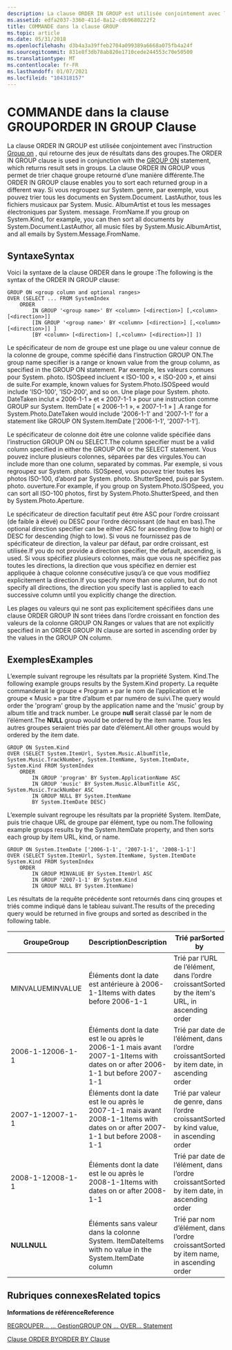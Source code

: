 ```yaml
---
description: La clause ORDER IN GROUP est utilisée conjointement avec l’instruction GROUP ON, qui retourne des jeux de résultats dans des groupes.
ms.assetid: edfa2037-3360-411d-8a12-cdb9680222f2
title: COMMANDE dans la clause GROUP
ms.topic: article
ms.date: 05/31/2018
ms.openlocfilehash: d3b4a3a39ffeb2704a099389a6668a075fb4a24f
ms.sourcegitcommit: 831e8f3db78ab820e1710cede244553c70e50500
ms.translationtype: MT
ms.contentlocale: fr-FR
ms.lasthandoff: 01/07/2021
ms.locfileid: "104318157"
---
```

# <a name="order-in-group-clause"></a><span data-ttu-id="f005d-103">COMMANDE dans la clause GROUP</span><span class="sxs-lookup"><span data-stu-id="f005d-103">ORDER IN GROUP Clause</span></span>

<span data-ttu-id="f005d-104">La clause ORDER IN GROUP est utilisée conjointement avec l’instruction [Group on](-search-sql-group-on-over.md) , qui retourne des jeux de résultats dans des groupes.</span><span class="sxs-lookup"><span data-stu-id="f005d-104">The ORDER IN GROUP clause is used in conjunction with the [GROUP ON](-search-sql-group-on-over.md) statement, which returns result sets in groups.</span></span> <span data-ttu-id="f005d-105">La clause ORDER IN GROUP vous permet de trier chaque groupe retourné d’une manière différente.</span><span class="sxs-lookup"><span data-stu-id="f005d-105">The ORDER IN GROUP clause enables you to sort each returned group in a different way.</span></span> <span data-ttu-id="f005d-106">Si vous regroupez sur System. genre, par exemple, vous pouvez trier tous les documents en System.Document. LastAuthor, tous les fichiers musicaux par System. Music. AlbumArtist et tous les messages électroniques par System. message. FromName.</span><span class="sxs-lookup"><span data-stu-id="f005d-106">If you group on System.Kind, for example, you can then sort all documents by System.Document.LastAuthor, all music files by System.Music.AlbumArtist, and all emails by System.Message.FromName.</span></span>

## <a name="syntax"></a><span data-ttu-id="f005d-107">Syntaxe</span><span class="sxs-lookup"><span data-stu-id="f005d-107">Syntax</span></span>

<span data-ttu-id="f005d-108">Voici la syntaxe de la clause ORDER dans le groupe :</span><span class="sxs-lookup"><span data-stu-id="f005d-108">The following is the syntax of the ORDER IN GROUP clause:</span></span>


```
GROUP ON <group column and optional ranges>
OVER (SELECT ... FROM SystemIndex
    ORDER 
        IN GROUP '<group name>' BY <column> [<direction>] [,<column> [<direction>]]
        [IN GROUP '<group name>' BY <column> [<direction>] [,<column> [<direction>]] ]
        [BY <column> [<direction>] [,<column> [<direction>]] ])
```



<span data-ttu-id="f005d-109">Le spécificateur de nom de groupe est une plage ou une valeur connue de la colonne de groupe, comme spécifié dans l’instruction GROUP ON.</span><span class="sxs-lookup"><span data-stu-id="f005d-109">The group name specifier is a range or known value from the group column, as specified in the GROUP ON statement.</span></span> <span data-ttu-id="f005d-110">Par exemple, les valeurs connues pour System. photo. ISOSpeed incluent « ISO-100 », « ISO-200 », et ainsi de suite.</span><span class="sxs-lookup"><span data-stu-id="f005d-110">For example, known values for System.Photo.ISOSpeed would include 'ISO-100', 'ISO-200', and so on.</span></span> <span data-ttu-id="f005d-111">Une plage pour System. photo. DateTaken inclut « 2006-1-1 » et « 2007-1-1 » pour une instruction comme GROUP sur System. ItemDate \[ « 2006-1-1 », « 2007-1-1 » \] .</span><span class="sxs-lookup"><span data-stu-id="f005d-111">A range for System.Photo.DateTaken would include '2006-1-1' and '2007-1-1' for a statement like GROUP ON System.ItemDate \['2006-1-1', '2007-1-1'\].</span></span>

<span data-ttu-id="f005d-112">Le spécificateur de colonne doit être une colonne valide spécifiée dans l’instruction GROUP ON ou SELECT.</span><span class="sxs-lookup"><span data-stu-id="f005d-112">The column specifier must be a valid column specified in either the GROUP ON or the SELECT statement.</span></span> <span data-ttu-id="f005d-113">Vous pouvez inclure plusieurs colonnes, séparées par des virgules.</span><span class="sxs-lookup"><span data-stu-id="f005d-113">You can include more than one column, separated by commas.</span></span> <span data-ttu-id="f005d-114">Par exemple, si vous regroupez sur System. photo. ISOSpeed, vous pouvez trier toutes les photos ISO-100, d’abord par System. photo. ShutterSpeed, puis par System. photo. ouverture.</span><span class="sxs-lookup"><span data-stu-id="f005d-114">For example, if you group on System.Photo.ISOSpeed, you can sort all ISO-100 photos, first by System.Photo.ShutterSpeed, and then by System.Photo.Aperture.</span></span>

<span data-ttu-id="f005d-115">Le spécificateur de direction facultatif peut être ASC pour l’ordre croissant (de faible à élevé) ou DESC pour l’ordre décroissant (de haut en bas).</span><span class="sxs-lookup"><span data-stu-id="f005d-115">The optional direction specifier can be either ASC for ascending (low to high) or DESC for descending (high to low).</span></span> <span data-ttu-id="f005d-116">Si vous ne fournissez pas de spécificateur de direction, la valeur par défaut, par ordre croissant, est utilisée.</span><span class="sxs-lookup"><span data-stu-id="f005d-116">If you do not provide a direction specifier, the default, ascending, is used.</span></span> <span data-ttu-id="f005d-117">Si vous spécifiez plusieurs colonnes, mais que vous ne spécifiez pas toutes les directions, la direction que vous spécifiez en dernier est appliquée à chaque colonne consécutive jusqu’à ce que vous modifiiez explicitement la direction.</span><span class="sxs-lookup"><span data-stu-id="f005d-117">If you specify more than one column, but do not specify all directions, the direction you specify last is applied to each successive column until you explicitly change the direction.</span></span>

<span data-ttu-id="f005d-118">Les plages ou valeurs qui ne sont pas explicitement spécifiées dans une clause ORDER GROUP IN sont triées dans l’ordre croissant en fonction des valeurs de la colonne GROUP ON.</span><span class="sxs-lookup"><span data-stu-id="f005d-118">Ranges or values that are not explicitly specified in an ORDER GROUP IN clause are sorted in ascending order by the values in the GROUP ON column.</span></span>

## <a name="examples"></a><span data-ttu-id="f005d-119">Exemples</span><span class="sxs-lookup"><span data-stu-id="f005d-119">Examples</span></span>

<span data-ttu-id="f005d-120">L’exemple suivant regroupe les résultats par la propriété System. Kind.</span><span class="sxs-lookup"><span data-stu-id="f005d-120">The following example groups results by the System.Kind property.</span></span> <span data-ttu-id="f005d-121">La requête commanderait le groupe « Program » par le nom de l’application et le groupe « Music » par titre d’album et par numéro de suivi.</span><span class="sxs-lookup"><span data-stu-id="f005d-121">The query would order the 'program' group by the application name and the 'music' group by album title and track number.</span></span> <span data-ttu-id="f005d-122">Le groupe **null** serait classé par le nom de l’élément.</span><span class="sxs-lookup"><span data-stu-id="f005d-122">The **NULL** group would be ordered by the item name.</span></span> <span data-ttu-id="f005d-123">Tous les autres groupes seraient triés par date d’élément.</span><span class="sxs-lookup"><span data-stu-id="f005d-123">All other groups would by ordered by the item date.</span></span>


```
GROUP ON System.Kind 
OVER (SELECT System.ItemUrl, System.Music.AlbumTitle, System.Music.TrackNumber, System.ItemName, System.ItemDate, System.Kind FROM SystemIndex
    ORDER 
        IN GROUP 'program' BY System.ApplicationName ASC
        IN GROUP 'music' BY System.Music.AlbumTitle ASC, System.Music.TrackNumber ASC
        IN GROUP NULL BY System.ItemName
        BY System.ItemDate DESC)
```



<span data-ttu-id="f005d-124">L’exemple suivant regroupe les résultats par la propriété System. ItemDate, puis trie chaque URL de groupe par élément, type ou nom.</span><span class="sxs-lookup"><span data-stu-id="f005d-124">The following example groups results by the System.ItemDate property, and then sorts each group by item URL, kind, or name.</span></span>


```
GROUP ON System.ItemDate ['2006-1-1', '2007-1-1', '2008-1-1'] 
OVER (SELECT System.ItemUrl, System.ItemName, System.ItemDate System.Kind FROM SystemIndex
    ORDER 
        IN GROUP MINVALUE BY System.ItemUrl ASC
        IN GROUP '2007-1-1' BY System.Kind
        IN GROUP NULL BY System.ItemName)
```



<span data-ttu-id="f005d-125">Les résultats de la requête précédente sont retournés dans cinq groupes et triés comme indiqué dans le tableau suivant.</span><span class="sxs-lookup"><span data-stu-id="f005d-125">The results of the preceding query would be returned in five groups and sorted as described in the following table.</span></span>



| <span data-ttu-id="f005d-126">Groupe</span><span class="sxs-lookup"><span data-stu-id="f005d-126">Group</span></span>    | <span data-ttu-id="f005d-127">Description</span><span class="sxs-lookup"><span data-stu-id="f005d-127">Description</span></span>                                               | <span data-ttu-id="f005d-128">Trié par</span><span class="sxs-lookup"><span data-stu-id="f005d-128">Sorted by</span></span>                                    |
|----------|-----------------------------------------------------------|----------------------------------------------|
| <span data-ttu-id="f005d-129">MINVALUE</span><span class="sxs-lookup"><span data-stu-id="f005d-129">MINVALUE</span></span> | <span data-ttu-id="f005d-130">Éléments dont la date est antérieure à 2006-1-1</span><span class="sxs-lookup"><span data-stu-id="f005d-130">Items with dates before 2006-1-1</span></span>                          | <span data-ttu-id="f005d-131">Trié par l’URL de l’élément, dans l’ordre croissant</span><span class="sxs-lookup"><span data-stu-id="f005d-131">Sorted by the item's URL, in ascending order</span></span> |
| <span data-ttu-id="f005d-132">2006-1-1</span><span class="sxs-lookup"><span data-stu-id="f005d-132">2006-1-1</span></span> | <span data-ttu-id="f005d-133">Éléments dont la date est le ou après le 2006-1-1 mais avant 2007-1-1</span><span class="sxs-lookup"><span data-stu-id="f005d-133">Items with dates on or after 2006-1-1 but before 2007-1-1</span></span> | <span data-ttu-id="f005d-134">Trié par date de l’élément, dans l’ordre croissant</span><span class="sxs-lookup"><span data-stu-id="f005d-134">Sorted by item date, in ascending order</span></span>      |
| <span data-ttu-id="f005d-135">2007-1-1</span><span class="sxs-lookup"><span data-stu-id="f005d-135">2007-1-1</span></span> | <span data-ttu-id="f005d-136">Éléments dont la date est le ou après le 2007-1-1 mais avant 2008-1-1</span><span class="sxs-lookup"><span data-stu-id="f005d-136">Items with dates on or after 2007-1-1 but before 2008-1-1</span></span> | <span data-ttu-id="f005d-137">Trié par valeur de genre, dans l’ordre croissant</span><span class="sxs-lookup"><span data-stu-id="f005d-137">Sorted by kind value, in ascending order</span></span>     |
| <span data-ttu-id="f005d-138">2008-1-1</span><span class="sxs-lookup"><span data-stu-id="f005d-138">2008-1-1</span></span> | <span data-ttu-id="f005d-139">Éléments dont la date est le ou après le 2008-1-1</span><span class="sxs-lookup"><span data-stu-id="f005d-139">Items with dates on or after 2008-1-1</span></span>                     | <span data-ttu-id="f005d-140">Trié par date de l’élément, dans l’ordre croissant</span><span class="sxs-lookup"><span data-stu-id="f005d-140">Sorted by item date, in ascending order</span></span>      |
| <span data-ttu-id="f005d-141">**NULL**</span><span class="sxs-lookup"><span data-stu-id="f005d-141">**NULL**</span></span> | <span data-ttu-id="f005d-142">Éléments sans valeur dans la colonne System. ItemDate</span><span class="sxs-lookup"><span data-stu-id="f005d-142">Items with no value in the System.ItemDate column</span></span>         | <span data-ttu-id="f005d-143">Trié par nom d’élément, dans l’ordre croissant</span><span class="sxs-lookup"><span data-stu-id="f005d-143">Sorted by item name, in ascending order</span></span>      |



 

## <a name="related-topics"></a><span data-ttu-id="f005d-144">Rubriques connexes</span><span class="sxs-lookup"><span data-stu-id="f005d-144">Related topics</span></span>

<dl> <dt>

<span data-ttu-id="f005d-145">**Informations de référence**</span><span class="sxs-lookup"><span data-stu-id="f005d-145">**Reference**</span></span>
</dt> <dt>

[<span data-ttu-id="f005d-146">REGROUPER... ... Gestion</span><span class="sxs-lookup"><span data-stu-id="f005d-146">GROUP ON ... OVER... Statement</span></span>](-search-sql-group-on-over.md)
</dt> <dt>

[<span data-ttu-id="f005d-147">Clause ORDER BY</span><span class="sxs-lookup"><span data-stu-id="f005d-147">ORDER BY Clause</span></span>](-search-sql-orderby.md)
</dt> </dl>

 

 



